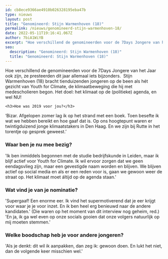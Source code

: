 ```yaml
---
id: cb8ece9366ae4910b026328195eba47b
type: nieuws
layout: post
title: "Genomineerd: Stijn Warmenhoven (18)"
permalink: /nieuws/genomineerd-stijn-warmenhoven-18/
date: 2022-05-11T19:16:41.067Z
author: 7biA1WiYB
excerpt: "Hoe verschillend de genomineerden voor de 7Days Jongere van het Jaar ook zijn, ze presteerden dit jaar allemaal iets bijzonders.  Stijn Warmenhoven (18) bracht tienduizenden jongeren op de been als hét gezicht van Youth for Climate, de klimaatbeweging die hij met medescholieren begon. Het doel: het klimaat op de (politieke) agenda, en wel NU!  "
seo:
  description: "Genomineerd: Stijn Warmenhoven (18)"
  title: "Genomineerd: Stijn Warmenhoven (18)"
---
```

Hoe verschillend de genomineerden voor de 7Days Jongere van het Jaar ook zijn, ze presteerden dit jaar allemaal iets bijzonders.  Stijn Warmenhoven (18) bracht tienduizenden jongeren op de been als hét gezicht van Youth for Climate, de klimaatbeweging die hij met medescholieren begon. Het doel: het klimaat op de (politieke) agenda, en wel NU!  

    <h3>Hoe was 2019 voor jou?</h3>
<p>‘Bizar. Afgelopen zomer lag ik op het strand met een boek. Toen besefte ik wat we hebben bereikt en hoe gaaf dat is. Op ons hoogtepunt waren er twintigduizend jonge klimaatstakers in Den Haag. En we zijn bij Rutte in het torentje op gesprek geweest.’</p>
<h3>Waar ben je nu mee bezig? </h3>
<p>'Ik ben inmiddels begonnen met de ­studie bedrijfskunde in Leiden, maar ik blijf actief voor Youth for Climate. Ik wil ervoor zorgen dat we geen eendagsvlieg zijn, maar een gevestigde naam worden en blijven. We blijven actief op social media en als er een reden voor is, gaan we gewoon weer de straat op. Het klimaat moet áltijd op de agenda staan.'</p>
<h3>Wat vind je van je nominatie?</h3>
<p>'Supergaaf! Een enorme eer. Ik vind het supermotiverend dat je eer krijgt voor waar je je voor inzet. En ik ben heel erg benieuwd naar de andere kandidaten.' (Die waren op het moment van dit interview nog geheim, red.) 'En ja, ik ga wel even op onze socials gooien dat onze volgers natuurlijk op mij moeten stemmen.'</p>
<h3>Welke boodschap heb je voor andere jongeren?</h3>
<p>'Als je denkt: dit wil ik aanpakken, dan zeg ik: gewoon doen. En lukt het niet, dan de volgende keer misschien wel.'</p>  
